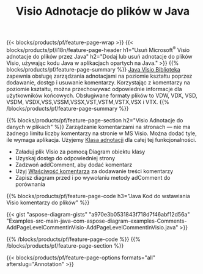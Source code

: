 ﻿---
title: Visio Adnotacje do plików w Java
url: /pl/java/annotation/
description: Dodaj lub usuń adnotację danych Visio za pomocą zaledwie kilku wierszy kodu Java.
---
{{< blocks/products/pf/feature-page-wrap >}}
{{< blocks/products/pf/i18n/feature-page-header h1="Usuń Microsoft<sup>&reg;</sup> Visio adnotacje do plików przez Java" h2="Dodaj lub usuń adnotacje do plików Visio, używając kodu Java w aplikacjach opartych na Java." >}}
{{% blocks/products/pf/feature-page-summary %}}
[Java Visio Biblioteka](/diagram/java/) zapewnia obsługę zarządzania adnotacjami na poziomie kształtu poprzez dodawanie, dostęp i usuwanie komentarzy. Korzystając z komentarzy na poziomie kształtu, można przechowywać odpowiednie informacje dla użytkowników końcowych. Obsługiwane formaty plików to VDW, VDX, VSD, VSDM, VSDX,VSS,VSSM,VSSX,VST,VSTM,VSTX,VSX i VTX.
{{% /blocks/products/pf/feature-page-summary %}}

{{% blocks/products/pf/feature-page-section h2="Visio Adnotacje do danych w plikach" %}}
Zarządzanie komentarzami na stronach — nie ma żadnego limitu liczby komentarzy na stronie w MS Visio. Można dodać tyle, ile wymaga aplikacja. Użyjemy [Klasa adnotacji](https://apireference.aspose.com/diagram/java/com.aspose.diagram/annotation) dla całej tej funkcjonalności.

+ Załaduj plik Visio za pomocą Diagram obiektu klasy
+ Uzyskaj dostęp do odpowiedniej strony 
+ Zadzwoń addComment, aby dodać komentarz
+ Użyj [Właściwość komentarza](https://apireference.aspose.com/diagram/java/com.aspose.diagram/annotation#Comment) za dodawanie treści komentarzy 
+ Zapisz diagram przed i po wywołaniu metody adComment do porównania

{{% blocks/products/pf/feature-page-code h3="Java Kod do wstawiania Visio komentarzy do plików" %}}

{{< gist "aspose-diagram-gists" "a970e3b0531843f718d7f46abf12d56a" "Examples-src-main-java-com-aspose-diagram-examples-Comments-AddPageLevelCommentInVisio-AddPageLevelCommentInVisio.java" >}}

{{% /blocks/products/pf/feature-page-code %}}
{{% /blocks/products/pf/feature-page-section %}}

{{< blocks/products/pf/feature-page-options formats="all" afterslug="Annotation" >}}